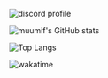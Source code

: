 ![discord profile](https://discord.c99.nl/widget/theme-3/438081715576242176.png)<br>

![muumif's GitHub stats](https://github-readme-stats.vercel.app/api?username=muumif&show_icons=true&theme=dracula&count_private=true&hide=contribs,stars)

![Top Langs](https://github-readme-stats.vercel.app/api/top-langs/?username=muumif&layout=compact)

![wakatime](https://wakatime.com/badge/user/beebd855-1e84-427e-b984-e55c35b4fe3b.svg)

